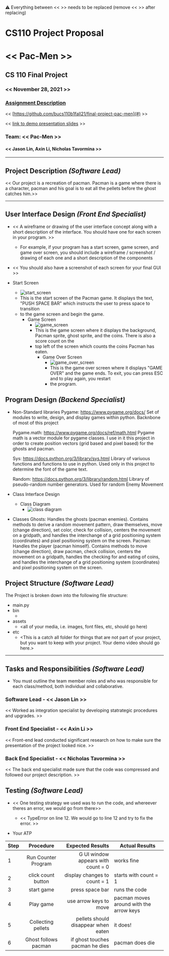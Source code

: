 :warning: Everything between << >> needs to be replaced (remove << >> after replacing)
# CS110 Project Proposal
# << Pac-Men >>
## CS 110 Final Project
### << November 28, 2021 >>
### [Assignment Description](https://docs.google.com/document/d/1H4R6yLL7som1lglyXWZ04RvTp_RvRFCCBn6sqv-82ps/edit#)

<< [https://github.com/bucs110b1fall21/final-project-pac-men](#) >>

<< [link to demo presentation slides](#) >>

### Team: << Pac-Men >>
#### << Jason Lin, Axin Li, Nicholas Tavormina >>

***

## Project Description *(Software Lead)*
<< Our project is a recreation of pacman. Pacman is a game where there is a character, pacman and his goal is to eat all the pellets before the ghost catches him.>>

***    

## User Interface Design *(Front End Specialist)*
* << A wireframe or drawing of the user interface concept along with a short description of the interface. You should have one for each screen in your program. >>
    * For example, if your program has a start screen, game screen, and game over screen, you should include a wireframe / screenshot / drawing of each one and a short description of the components
* << You should also have a screenshot of each screen for your final GUI >>

* Start Screen
  * ![start_screen](assets/start_screen.png)
  * This is the start screen of the Pacman game. It displays the text, "PUSH SPACE BAR" which instructs the user to press space to transition
  * to the game screen and begin the game. 
    * Game Screen
      * ![game_screen](assets/game_screen.png)
      * This is the game screen where it displays the background, Pacman sprite, ghost sprite, and the coins. There is also a score count on the
      * top left of the screen which counts the coins Pacman has eaten. 
        * Game Over Screen
          * ![game_over_screen](assets/game_over_screen.png)
          * This is the game over screen where it displays "GAME OVER" and the game ends. To exit, you can press ESC and to play again, you restart
          * the program.

## Program Design *(Backend Specialist)*
* Non-Standard libraries 
    Pygame: https://www.pygame.org/docs/
    Set of modules to write, design, and display games within python. Backnbone of most of this project

    Pygame.math: https://www.pygame.org/docs/ref/math.html
    Pygame math is a vector module for pygame classes. I use in it this project in order to create position vectors (grid based and pixel based) for the ghosts and pacman.

    Sys: https://docs.python.org/3/library/sys.html
    Library of variuous functions and functions to use in python. Used only in this project to determine the font of the game text.

    Random: https://docs.python.org/3/library/random.html
    Library of pseudo-random number generators. Used for random Enemy Movement

* Class Interface Design
    * Class Diagram
        * ![class diagram](assets/class_diagram.jpg)
        
* Classes
    Ghosts: Handles the ghosts (pacman enemies). Contains methods to derive a random movement pattern, draw themselves, move (change direction), set color, check for collision, centers the movement on a gridpath, and handles the interchange of a grid positioning system (coordinates) and pixel positioning system on the screen.
    Pacman: Handles the player (pacman himself). Contains methods to move (change direction), draw pacman, check collision, centers the movement on a gridpath, handles the checking for and eating of coins, and handles the interchange of a grid positioning system (coordinates) and pixel positioning system on the screen.

## Project Structure *(Software Lead)*

The Project is broken down into the following file structure:
* main.py
* bin
    * <all of your python files should go here>
* assets
    * <all of your media, i.e. images, font files, etc, should go here)
* etc
    * <This is a catch all folder for things that are not part of your project, but you want to keep with your project. Your demo video should go here.>

***

## Tasks and Responsibilities *(Software Lead)*
* You must outline the team member roles and who was responsible for each class/method, both individual and collaborative.

### Software Lead - << Jason Lin >>

<< Worked as integration specialist by developing statrategic procedures and upgrades. >>

### Front End Specialist - << Axin Li >>

<< Front-end lead conducted significant research on how to make sure the presentation of the project looked nice. >>

### Back End Specialist - << Nicholas Tavormina >>

<< The back end specialist made sure that the code was compressed and followed our project description. >>

## Testing *(Software Lead)*
* << One testing strategy we used was to run the code, and whereever theres an error, we would go from there>>
    * << TypeError on line 12. We would go to line 12 and try to fix the error. >>

* Your ATP

| Step                  | Procedure     | Expected Results  | Actual Results |
| ----------------------|:-------------:| -----------------:| -------------- |
|  1  | Run Counter Program  | G UI window appears with count = 0| works fine|
|  2  | click count button  | display changes to count = 1  |starts with count = 1|
|  3  | start game        |press space bar|  runs the code |
|  4  | Play game|use arrow keys to move|pacman moves around with the arrow keys|
|  5  | Collecting pellets | pellets should disappear when eaten| it does! |
|  6  | Ghost follows pacman| if ghost touches pacman he dies| pacman does die|

 
